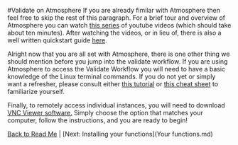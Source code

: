 #Validate on Atmosphere
If you are already fimilar with Atmosphere then feel free to skip the rest of this paragraph. For a brief tour and overview of Atmosphere you can watch [this series](https://www.youtube.com/watch?v=8SCE1Vpm9CI&list=PL-0S9LiUi0vhXEADveTYEoKb8ua1aYIby) of youtube videos (which should take about ten minutes). After watching the videos, or in lieu of, there is also a well written quickstart guide [here](https://pods.iplantcollaborative.org/wiki/display/atmman/About+Atmosphere). 

Alright now that you are all set with Atmosphere, there is one other thing we should mention before you jump into the validate workflow. If you are using Atmosphere to access the Validate Workflow you will need to have a basic knowledge 
of the Linux terminal commands. If you do not yet or simply want a refresher, please consult either [this tutorial](http://swcarpentry.github.io/shell-novice/) or [this cheat sheet](http://linoxide.com/guide/linux-cheat-sheet.png) to familiarize yourself. 

Finally, to remotely access individual instances, you will need to download [VNC Viewer software.](http://www.realvnc.com/download/viewer/) Simply choose the option that matches your computer, follow the instructions, and you are ready to begin!

[Back to Read Me](../README.md) | [Next: Installing your functions](Your functions.md)
